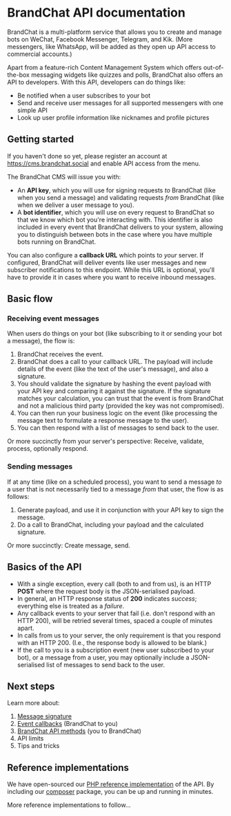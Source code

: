 # BrandChat API documentation

BrandChat is a multi-platform service that allows you to create and manage bots on WeChat, Facebook Messenger, Telegram, and Kik. (More messengers, like WhatsApp, will be added as they open up API access to commercial accounts.)

Apart from a feature-rich Content Management System which offers out-of-the-box messaging widgets like quizzes and polls, BrandChat also offers an API to developers. With this API, developers can do things like:

* Be notified when a user subscribes to your bot
* Send and receive user messages for all supported messengers with one simple API
* Look up user profile information like nicknames and profile pictures

## Getting started

If you haven't done so yet, please register an account at https://cms.brandchat.social and enable API access from the menu.

The BrandChat CMS will issue you with:

* An **API key**, which you will use for signing requests *to* BrandChat (like when you send a message) and validating requests *from* BrandChat (like when we deliver a user message to you).
* A **bot identifier**, which you will use on every request to BrandChat so that we know which bot you're interacting with. This identifier is also included in every event that BrandChat delivers to your system, allowing you to distinguish between bots in the case where you have multiple bots running on BrandChat.

You can also configure a **callback URL** which points to *your* server. If configured, BrandChat will deliver events like user messages and new subscriber notifications to this endpoint. While this URL is optional, you'll have to provide it in cases where you want to receive inbound messages.

## Basic flow

### Receiving event messages

When users do things on your bot (like subscribing to it or sending your bot a message), the flow is:

1. BrandChat receives the event.
2. BrandChat does a call to your callback URL. The payload will include details of the event (like the text of the user's message), and also a signature.
3. You should validate the signature by hashing the event payload with your API key and comparing it against the signature. If the signature matches your calculation, you can trust that the event is from BrandChat and not a malicious third party (provided the key was not compromised).
4. You can then run your business logic on the event (like processing the message text to formulate a response message to the user).
4. You can then respond with a list of messages to send back to the user.

Or more succinctly from your server's perspective: Receive, validate, process, optionally respond.  

### Sending messages

If at any time (like on a scheduled process), you want to send a message *to* a user that is not necessarily tied to a message *from* that user, the flow is as follows:

1. Generate payload, and use it in conjunction with your API key to sign the message.
2. Do a call to BrandChat, including your payload and the calculated signature.

Or more succinctly: Create message, send.

## Basics of the API

* With a single exception, every call (both to and from us), is an HTTP **POST** where the request body is the JSON-serialised payload.
* In general, an HTTP response status of **200** indicates *success*; everything else is treated as a *failure*.
* Any callback events to your server that fail (i.e. don't respond with an HTTP 200), will be retried several times, spaced a couple of minutes apart.
* In calls from us to your server, the only requirement is that you respond with an HTTP 200. (I.e., the response body is allowed to be blank.)
* If the call to you is a subscription event (new user subscribed to your bot), or a message from a user, you may optionally include a JSON-serialised list of messages to send back to the user.

## Next steps

Learn more about:

1. [Message signature](signature.md)
2. [Event callbacks](callbacks.md) (BrandChat to you)
3. [BrandChat API methods](api.md) (you to BrandChat)
4. API limits
5. Tips and tricks

## Reference implementations

We have open-sourced our [PHP reference implementation](https://github.com/brandchat/api-php) of the API. By including our [composer](https://getcomposer.org) package, you can be up and running in minutes.

More reference implementations to follow...

